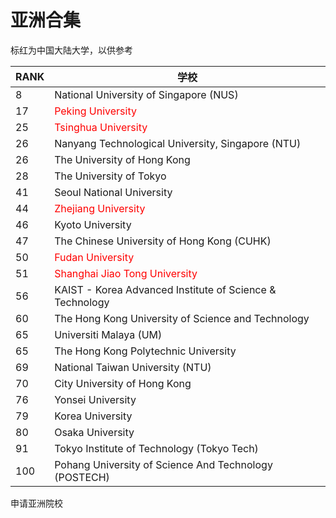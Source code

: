 # 亚洲合集

标红为中国大陆大学，以供参考

| RANK | 学校                                                     |
|------|----------------------------------------------------------|
| 8    | National University of Singapore (NUS)                   |
| 17   | <font color="red">Peking University</font>               |
| 25   | <font color="red">Tsinghua University</font>             |
| 26   | Nanyang Technological University, Singapore (NTU)        |
| 26   | The University of Hong Kong                              |
| 28   | The University of Tokyo                                  |
| 41   | Seoul National University                                |
| 44   | <font color="red">Zhejiang University</font>             |
| 46   | Kyoto University                                         |
| 47   | The Chinese University of Hong Kong (CUHK)               |
| 50   | <font color="red">Fudan University</font>                |
| 51   | <font color="red">Shanghai Jiao Tong University</font>   |
| 56   | KAIST - Korea Advanced Institute of Science & Technology |
| 60   | The Hong Kong University of Science and Technology       |
| 65   | Universiti Malaya (UM)                                   |
| 65   | The Hong Kong Polytechnic University                     |
| 69   | National Taiwan University (NTU)                         |
| 70   | City University of Hong Kong                             |
| 76   | Yonsei University                                        |
| 79   | Korea University                                         |
| 80   | Osaka University                                         |
| 91   | Tokyo Institute of Technology (Tokyo Tech)               |
| 100  | Pohang University of Science And Technology (POSTECH)    |

申请亚洲院校